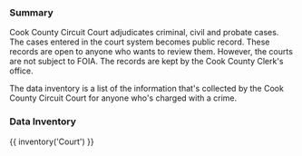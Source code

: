 ### Summary  
Cook County Circuit Court adjudicates criminal, civil and probate cases. The cases entered in the court system becomes public record. These records are open to anyone who wants to review them. However, the courts are not subject to FOIA. The records are kept by the Cook County Clerk's office.

The data inventory is a list of the information that's collected by the Cook County Circuit Court for anyone who's charged with a crime.

### Data Inventory

{{ inventory('Court') }}